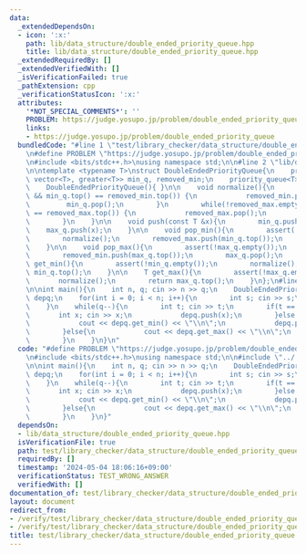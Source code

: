 ```yaml
---
data:
  _extendedDependsOn:
  - icon: ':x:'
    path: lib/data_structure/double_ended_priority_queue.hpp
    title: lib/data_structure/double_ended_priority_queue.hpp
  _extendedRequiredBy: []
  _extendedVerifiedWith: []
  _isVerificationFailed: true
  _pathExtension: cpp
  _verificationStatusIcon: ':x:'
  attributes:
    '*NOT_SPECIAL_COMMENTS*': ''
    PROBLEM: https://judge.yosupo.jp/problem/double_ended_priority_queue
    links:
    - https://judge.yosupo.jp/problem/double_ended_priority_queue
  bundledCode: "#line 1 \"test/library_checker/data_structure/double_ended_priority_queue.test.cpp\"\
    \n#define PROBLEM \"https://judge.yosupo.jp/problem/double_ended_priority_queue\"\
    \n#include <bits/stdc++.h>\nusing namespace std;\n\n#line 2 \"lib/data_structure/double_ended_priority_queue.hpp\"\
    \n\ntemplate <typename T>\nstruct DoubleEndedPriorityQueue{\n    priority_queue<T,\
    \ vector<T>, greater<T>> min_q, removed_min;\n    priority_queue<T> max_q, removed_max;\n\
    \    DoubleEndedPriorityQueue(){ }\n\n    void normalize(){\n        while(!removed_min.empty()\
    \ && min_q.top() == removed_min.top()) {\n            removed_min.pop();\n   \
    \         min_q.pop();\n        }\n        while(!removed_max.empty() && max_q.top()\
    \ == removed_max.top()) {\n            removed_max.pop();\n            max_q.pop();\n\
    \        }\n    }\n\n    void push(const T &x){\n        min_q.push(x);\n    \
    \    max_q.push(x);\n    }\n\n    void pop_min(){\n        assert(!min_q.empty());\n\
    \        normalize();\n        removed_max.push(min_q.top());\n        min_q.pop();\n\
    \    }\n\n    void pop_max(){\n        assert(!max_q.empty());\n        normalize();\n\
    \        removed_min.push(max_q.top());\n        max_q.pop();\n    }\n\n    T\
    \ get_min(){\n        assert(!min_q.empty());\n        normalize();\n        return\
    \ min_q.top();\n    }\n\n    T get_max(){\n        assert(!max_q.empty());\n \
    \       normalize();\n        return max_q.top();\n    }\n};\n#line 6 \"test/library_checker/data_structure/double_ended_priority_queue.test.cpp\"\
    \n\nint main(){\n    int n, q; cin >> n >> q;\n    DoubleEndedPriorityQueue<int>\
    \ depq;\n    for(int i = 0; i < n; i++){\n        int s; cin >> s;\n        depq.push(s);\n\
    \    }\n    while(q--){\n        int t; cin >> t;\n        if(t == 0){\n     \
    \       int x; cin >> x;\n            depq.push(x);\n        }else if(t == 1){\n\
    \            cout << depq.get_min() << \"\\n\";\n            depq.pop_min();\n\
    \        }else{\n            cout << depq.get_max() << \"\\n\";\n            depq.pop_max();\n\
    \        }\n    }\n}\n"
  code: "#define PROBLEM \"https://judge.yosupo.jp/problem/double_ended_priority_queue\"\
    \n#include <bits/stdc++.h>\nusing namespace std;\n\n#include \"../../../lib/data_structure/double_ended_priority_queue.hpp\"\
    \n\nint main(){\n    int n, q; cin >> n >> q;\n    DoubleEndedPriorityQueue<int>\
    \ depq;\n    for(int i = 0; i < n; i++){\n        int s; cin >> s;\n        depq.push(s);\n\
    \    }\n    while(q--){\n        int t; cin >> t;\n        if(t == 0){\n     \
    \       int x; cin >> x;\n            depq.push(x);\n        }else if(t == 1){\n\
    \            cout << depq.get_min() << \"\\n\";\n            depq.pop_min();\n\
    \        }else{\n            cout << depq.get_max() << \"\\n\";\n            depq.pop_max();\n\
    \        }\n    }\n}"
  dependsOn:
  - lib/data_structure/double_ended_priority_queue.hpp
  isVerificationFile: true
  path: test/library_checker/data_structure/double_ended_priority_queue.test.cpp
  requiredBy: []
  timestamp: '2024-05-04 18:06:16+09:00'
  verificationStatus: TEST_WRONG_ANSWER
  verifiedWith: []
documentation_of: test/library_checker/data_structure/double_ended_priority_queue.test.cpp
layout: document
redirect_from:
- /verify/test/library_checker/data_structure/double_ended_priority_queue.test.cpp
- /verify/test/library_checker/data_structure/double_ended_priority_queue.test.cpp.html
title: test/library_checker/data_structure/double_ended_priority_queue.test.cpp
---
```

